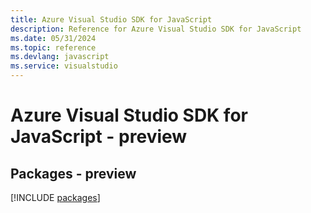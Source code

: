 ```yaml
---
title: Azure Visual Studio SDK for JavaScript
description: Reference for Azure Visual Studio SDK for JavaScript
ms.date: 05/31/2024
ms.topic: reference
ms.devlang: javascript
ms.service: visualstudio
---
```

# Azure Visual Studio SDK for JavaScript - preview
## Packages - preview
[!INCLUDE [packages](visual-studio-index.md)]